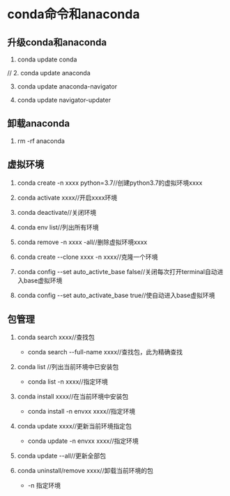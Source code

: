 # conda命令和anaconda

## 升级conda和anaconda

1. conda update conda

// 2. conda update anaconda

3. conda update anaconda-navigator

4. conda update navigator-updater

## 卸载anaconda

1. rm -rf anaconda

## 虚拟环境

1. conda create -n xxxx python=3.7//创建python3.7的虚拟环境xxxx

2. conda activate xxxx//开启xxxx环境

3. conda deactivate//关闭环境

4. conda env list//列出所有环境

5. conda remove -n xxxx -all//删除虚拟环境xxxx

6. conda create --clone xxxx -n xxxx//克隆一个环境

7. conda config --set auto_activte_base false//关闭每次打开terminal自动进入base虚拟环境

8. conda config --set auto_activate_base true//使自动进入base虚拟环境

## 包管理

1. conda search xxxx//查找包
   - conda search --full-name xxxx//查找包，此为精确查找

2. conda list //列出当前环境中已安装包
   - conda list -n xxxx//指定环境

3. conda install xxxx//在当前环境中安装包
   - conda install -n envxx xxxx//指定环境

4. conda update xxxx//更新当前环境指定包
   - conda update -n envxx xxxx//指定环境

5. conda update --all//更新全部包

6. conda uninstall/remove xxxx//卸载当前环境的包
   - -n 指定环境

